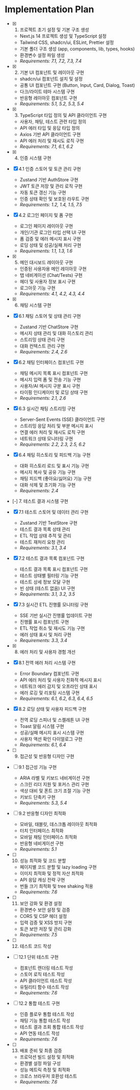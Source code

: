 # Implementation Plan

- [x] 1. 프로젝트 초기 설정 및 기본 구조 생성

  - Next.js 14 프로젝트 생성 및 TypeScript 설정
  - Tailwind CSS, shadcn/ui, ESLint, Prettier 설정
  - 기본 폴더 구조 생성 (app, components, lib, types, hooks)
  - 환경변수 설정 파일 생성
  - _Requirements: 7.1, 7.2, 7.3, 7.4_

- [x] 2. 기본 UI 컴포넌트 및 레이아웃 구현

  - shadcn/ui 컴포넌트 설치 및 설정
  - 공통 UI 컴포넌트 구현 (Button, Input, Card, Dialog, Toast)
  - 다크/라이트 테마 시스템 구현
  - 반응형 레이아웃 컴포넌트 구현
  - _Requirements: 5.1, 5.2, 5.3, 5.4_

- [x] 3. TypeScript 타입 정의 및 API 클라이언트 구현

  - 사용자, 채팅, 테스트 관련 타입 정의
  - API 에러 타입 및 응답 타입 정의
  - Axios 기반 API 클라이언트 구현
  - API 에러 처리 및 재시도 로직 구현
  - _Requirements: 7.1, 6.1, 6.2_

- [x] 4. 인증 시스템 구현

- [x] 4.1 인증 스토어 및 토큰 관리 구현

  - Zustand 기반 AuthStore 구현
  - JWT 토큰 저장 및 관리 로직 구현
  - 자동 토큰 갱신 기능 구현
  - 인증 상태 확인 및 보호된 라우트 구현
  - _Requirements: 1.2, 1.4, 1.5, 7.5_

- [x] 4.2 로그인 페이지 및 폼 구현

  - 로그인 페이지 레이아웃 구현
  - 개인/기관 로그인 타입 선택 UI 구현
  - 폼 검증 및 에러 메시지 표시 구현
  - 로딩 상태 및 성공/실패 처리 구현
  - _Requirements: 1.1, 1.3, 1.6_

- [x] 5. 메인 대시보드 레이아웃 구현

  - 인증된 사용자용 메인 레이아웃 구현
  - 탭 네비게이션 (Chat/Tests) 구현
  - 헤더 및 사용자 정보 표시 구현
  - 로그아웃 기능 구현
  - _Requirements: 4.1, 4.2, 4.3, 4.4_

- [x] 6. 채팅 시스템 구현

- [x] 6.1 채팅 스토어 및 상태 관리 구현

  - Zustand 기반 ChatStore 구현
  - 메시지 상태 관리 및 대화 히스토리 관리
  - 스트리밍 상태 관리 구현
  - 대화 컨텍스트 관리 구현
  - _Requirements: 2.4, 2.6_

- [x] 6.2 채팅 인터페이스 컴포넌트 구현

  - 채팅 메시지 목록 표시 컴포넌트 구현
  - 메시지 입력 폼 및 전송 기능 구현
  - 사용자/AI 메시지 구분 표시 구현
  - 타이핑 인디케이터 및 로딩 상태 구현
  - _Requirements: 2.1, 2.6_

- [x] 6.3 실시간 채팅 스트리밍 구현

  - Server-Sent Events (SSE) 클라이언트 구현
  - 스트리밍 응답 처리 및 부분 메시지 표시
  - 연결 에러 처리 및 재시도 로직 구현
  - 네트워크 상태 모니터링 구현
  - _Requirements: 2.2, 2.3, 2.5, 6.2_

- [x] 6.4 채팅 히스토리 및 피드백 기능 구현

  - 대화 히스토리 로드 및 표시 기능 구현
  - 메시지 복사 및 공유 기능 구현
  - 채팅 피드백 (좋아요/싫어요) 기능 구현
  - 대화 삭제 및 초기화 기능 구현
  - _Requirements: 2.4_

- [-] 7. 테스트 결과 시스템 구현

- [x] 7.1 테스트 스토어 및 데이터 관리 구현

  - Zustand 기반 TestStore 구현
  - 테스트 결과 목록 상태 관리
  - ETL 작업 상태 추적 및 관리
  - 테스트 재처리 요청 관리
  - _Requirements: 3.1, 3.4_

- [x] 7.2 테스트 결과 목록 컴포넌트 구현

  - 테스트 결과 목록 표시 컴포넌트 구현
  - 테스트 상태별 필터링 기능 구현
  - 테스트 상세 정보 모달 구현
  - 빈 상태 (테스트 없음) UI 구현
  - _Requirements: 3.1, 3.2, 3.5_

- [x] 7.3 실시간 ETL 진행률 모니터링 구현

  - SSE 기반 실시간 진행률 업데이트 구현
  - 진행률 표시 컴포넌트 구현
  - ETL 작업 취소 및 재시도 기능 구현
  - 에러 상태 표시 및 처리 구현
  - _Requirements: 3.3, 3.4_

- [x] 8. 에러 처리 및 사용자 경험 개선


- [x] 8.1 전역 에러 처리 시스템 구현

  - Error Boundary 컴포넌트 구현
  - API 에러 처리 및 사용자 친화적 메시지 표시
  - 네트워크 에러 감지 및 오프라인 상태 표시
  - 에러 로깅 및 리포팅 시스템 구현
  - _Requirements: 6.1, 6.2, 6.3, 6.4, 6.5_

- [x] 8.2 로딩 상태 및 사용자 피드백 구현

  - 전역 로딩 스피너 및 스켈레톤 UI 구현
  - Toast 알림 시스템 구현
  - 성공/실패 메시지 표시 시스템 구현
  - 사용자 액션 확인 다이얼로그 구현
  - _Requirements: 6.1, 6.4_

- [ ] 9. 접근성 및 반응형 디자인 구현








- [ ] 9.1 접근성 기능 구현



  - ARIA 라벨 및 키보드 네비게이션 구현
  - 스크린 리더 지원 및 포커스 관리 구현
  - 색상 대비 및 폰트 크기 조절 기능 구현
  - 키보드 단축키 구현
  - _Requirements: 5.3, 5.4_

- [ ] 9.2 반응형 디자인 최적화

  - 모바일, 태블릿, 데스크톱 레이아웃 최적화
  - 터치 인터페이스 최적화
  - 모바일 채팅 인터페이스 최적화
  - 반응형 네비게이션 구현
  - _Requirements: 5.1_

- [ ] 10. 성능 최적화 및 코드 분할

  - 페이지별 코드 분할 및 lazy loading 구현
  - 이미지 최적화 및 정적 자산 최적화
  - API 응답 캐싱 전략 구현
  - 번들 크기 최적화 및 tree shaking 적용
  - _Requirements: 7.6_

- [ ] 11. 보안 강화 및 환경 설정

  - 환경변수 보안 설정 및 검증
  - CORS 및 CSP 헤더 설정
  - 입력 검증 및 XSS 방지 구현
  - 토큰 보안 저장 및 관리 강화
  - _Requirements: 7.5_

- [ ] 12. 테스트 코드 작성
- [ ] 12.1 단위 테스트 구현

  - 컴포넌트 렌더링 테스트 작성
  - 스토어 로직 테스트 작성
  - API 클라이언트 테스트 작성
  - 유틸리티 함수 테스트 작성
  - _Requirements: 7.6_

- [ ] 12.2 통합 테스트 구현

  - 인증 플로우 통합 테스트 작성
  - 채팅 기능 통합 테스트 작성
  - 테스트 결과 조회 통합 테스트 작성
  - API 연동 테스트 작성
  - _Requirements: 7.6_

- [ ] 13. 배포 준비 및 최종 검증
  - 프로덕션 빌드 설정 및 최적화
  - 환경별 설정 파일 구성
  - 성능 메트릭 측정 및 최적화
  - 크로스 브라우저 호환성 테스트
  - _Requirements: 7.6_

